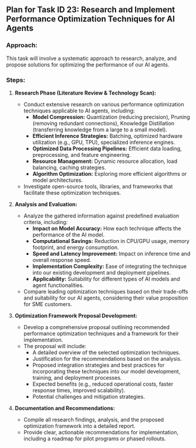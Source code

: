 ## Plan for Task ID 23: Research and Implement Performance Optimization Techniques for AI Agents

### Approach:
This task will involve a systematic approach to research, analyze, and propose solutions for optimizing the performance of our AI agents.

### Steps:
1.  **Research Phase (Literature Review & Technology Scan):**
    *   Conduct extensive research on various performance optimization techniques applicable to AI agents, including:
        *   **Model Compression:** Quantization (reducing precision), Pruning (removing redundant connections), Knowledge Distillation (transferring knowledge from a large to a small model).
        *   **Efficient Inference Strategies:** Batching, optimized hardware utilization (e.g., GPU, TPU), specialized inference engines.
        *   **Optimized Data Processing Pipelines:** Efficient data loading, preprocessing, and feature engineering.
        *   **Resource Management:** Dynamic resource allocation, load balancing, caching strategies.
        *   **Algorithm Optimization:** Exploring more efficient algorithms or model architectures.
    *   Investigate open-source tools, libraries, and frameworks that facilitate these optimization techniques.

2.  **Analysis and Evaluation:**
    *   Analyze the gathered information against predefined evaluation criteria, including:
        *   **Impact on Model Accuracy:** How each technique affects the performance of the AI model.
        *   **Computational Savings:** Reduction in CPU/GPU usage, memory footprint, and energy consumption.
        *   **Speed and Latency Improvement:** Impact on inference time and overall response speed.
        *   **Implementation Complexity:** Ease of integrating the technique into our existing development and deployment pipelines.
        *   **Applicability:** Suitability for different types of AI models and agent functionalities.
    *   Compare leading optimization techniques based on their trade-offs and suitability for our AI agents, considering their value proposition for SME customers.

3.  **Optimization Framework Proposal Development:**
    *   Develop a comprehensive proposal outlining recommended performance optimization techniques and a framework for their implementation.
    *   The proposal will include:
        *   A detailed overview of the selected optimization techniques.
        *   Justification for the recommendations based on the analysis.
        *   Proposed integration strategies and best practices for incorporating these techniques into our model development, training, and deployment processes.
        *   Expected benefits (e.g., reduced operational costs, faster response times, improved scalability).
        *   Potential challenges and mitigation strategies.

4.  **Documentation and Recommendations:**
    *   Compile all research findings, analysis, and the proposed optimization framework into a detailed report.
    *   Provide clear, actionable recommendations for implementation, including a roadmap for pilot programs or phased rollouts.